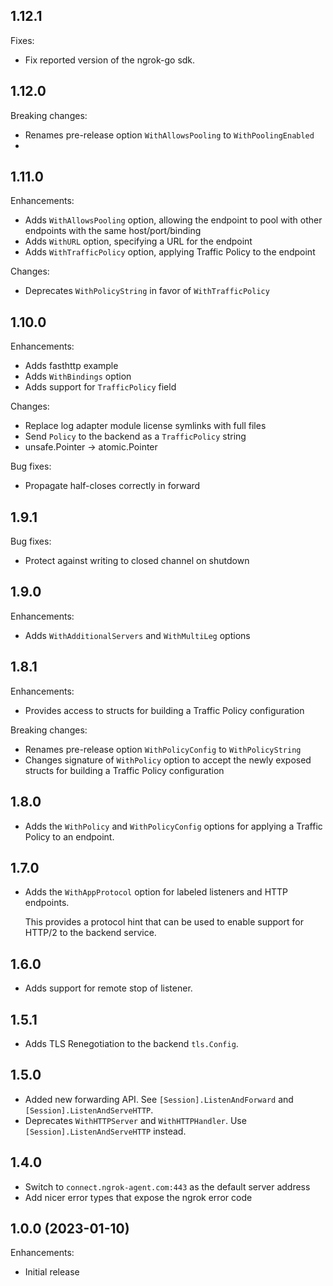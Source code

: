 ## 1.12.1

Fixes:

- Fix reported version of the ngrok-go sdk.

## 1.12.0

Breaking changes:

- Renames pre-release option `WithAllowsPooling` to `WithPoolingEnabled`
- 

## 1.11.0

Enhancements:

- Adds `WithAllowsPooling` option, allowing the endpoint to pool with other endpoints with the same host/port/binding
- Adds `WithURL` option, specifying a URL for the endpoint
- Adds `WithTrafficPolicy` option, applying Traffic Policy to the endpoint

Changes:

- Deprecates `WithPolicyString` in favor of `WithTrafficPolicy`

## 1.10.0

Enhancements:

- Adds fasthttp example
- Adds `WithBindings` option
- Adds support for `TrafficPolicy` field
 
Changes:

- Replace log adapter module license symlinks with full files
- Send `Policy` to the backend as a `TrafficPolicy` string
- unsafe.Pointer -> atomic.Pointer

Bug fixes:

- Propagate half-closes correctly in forward

## 1.9.1

Bug fixes:

- Protect against writing to closed channel on shutdown

## 1.9.0
Enhancements:

- Adds `WithAdditionalServers` and `WithMultiLeg` options

## 1.8.1
Enhancements:

- Provides access to structs for building a Traffic Policy configuration

Breaking changes:

- Renames pre-release option `WithPolicyConfig` to `WithPolicyString`
- Changes signature of `WithPolicy` option to accept the newly exposed structs for building a Traffic Policy configuration

## 1.8.0
- Adds the `WithPolicy` and `WithPolicyConfig` options for applying a Traffic Policy to an endpoint.

## 1.7.0

- Adds the `WithAppProtocol` option for labeled listeners and HTTP endpoints.

  This provides a protocol hint that can be used to enable support for HTTP/2 to
  the backend service.

## 1.6.0

- Adds support for remote stop of listener.

## 1.5.1

- Adds TLS Renegotiation to the backend `tls.Config`.

## 1.5.0

- Added new forwarding API. See `[Session].ListenAndForward` and `[Session].ListenAndServeHTTP`.
- Deprecates `WithHTTPServer` and `WithHTTPHandler`. Use `[Session].ListenAndServeHTTP` instead.

## 1.4.0

- Switch to `connect.ngrok-agent.com:443` as the default server address
- Add nicer error types that expose the ngrok error code

## 1.0.0 (2023-01-10)

Enhancements:

- Initial release

